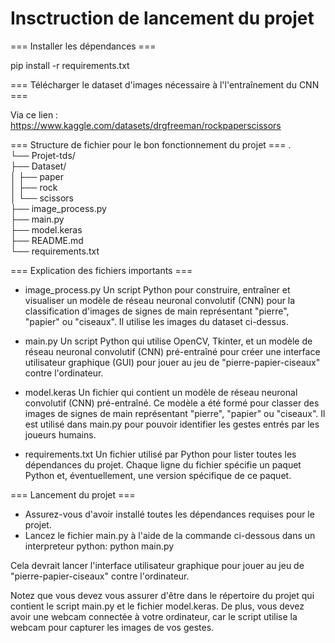 # Insctruction de lancement du projet

=== Installer les dépendances ===

pip install -r requirements.txt

=== Télécharger le dataset d'images nécessaire à l'l'entraînement du CNN ===

Via ce lien : https://www.kaggle.com/datasets/drgfreeman/rockpaperscissors

=== Structure de fichier pour le bon fonctionnement du projet ===
.  
└── Projet-tds/  
    ├── Dataset/  
    │   ├── paper  
    │   ├── rock  
    │   └── scissors  
    ├── image_process.py  
    ├── main.py  
    ├── model.keras  
    ├── README.md  
    └── requirements.txt  

=== Explication des fichiers importants ===

- image_process.py
    Un script Python pour construire, entraîner et visualiser un modèle de réseau neuronal convolutif (CNN) pour la classification d'images de signes de main représentant "pierre", "papier" ou "ciseaux". Il utilise les images du dataset ci-dessus.

- main.py
    Un script Python qui utilise OpenCV, Tkinter, et un modèle de réseau neuronal convolutif (CNN) pré-entraîné pour créer une interface utilisateur graphique (GUI) pour jouer au jeu de "pierre-papier-ciseaux" contre l'ordinateur.

- model.keras
    Un fichier qui contient un modèle de réseau neuronal convolutif (CNN) pré-entraîné. Ce modèle a été formé pour classer des images de signes de main représentant "pierre", "papier" ou "ciseaux". Il est utilisé dans main.py pour pouvoir identifier les gestes entrés par les joueurs humains.

- requirements.txt
    Un fichier utilisé par Python pour lister toutes les dépendances du projet. Chaque ligne du fichier spécifie un paquet Python et, éventuellement, une version spécifique de ce paquet.

=== Lancement du projet ===

 - Assurez-vous d'avoir installé toutes les dépendances requises pour le projet.
 - Lancez le fichier main.py à l'aide de la commande ci-dessous dans un interpreteur python:
    python main.py

Cela devrait lancer l'interface utilisateur graphique pour jouer au jeu de "pierre-papier-ciseaux" contre l'ordinateur.

Notez que vous devez vous assurer d'être dans le répertoire du projet qui contient le script main.py et le fichier model.keras. De plus, vous devez avoir une webcam connectée à votre ordinateur, car le script utilise la webcam pour capturer les images de vos gestes.
